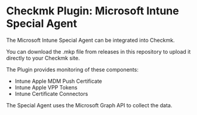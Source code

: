 # Checkmk Plugin: Microsoft Intune Special Agent

The Microsoft Intune Special Agent can be integrated into Checkmk.

You can download the .mkp file from releases in this repository to upload it directly to your Checkmk site.

The Plugin provides monitoring of these components:
- Intune Apple MDM Push Certificate
- Intune Apple VPP Tokens
- Intune Certificate Connectors

The Special Agent uses the Microsoft Graph API to collect the data.
